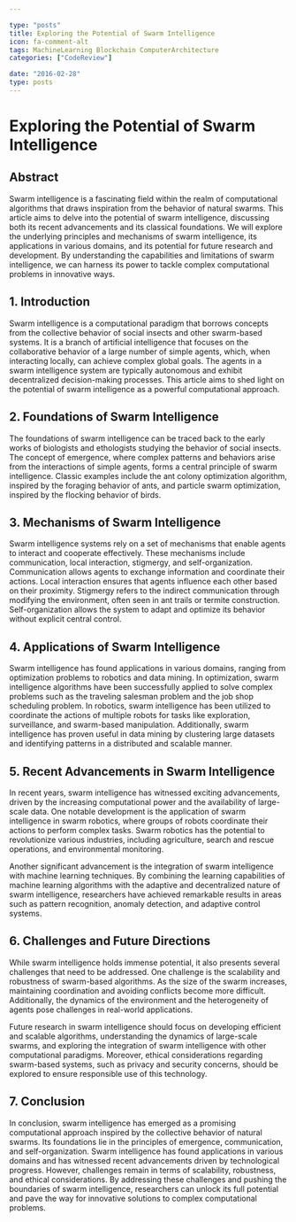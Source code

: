 ```yaml
---

type: "posts"
title: Exploring the Potential of Swarm Intelligence
icon: fa-comment-alt
tags: MachineLearning Blockchain ComputerArchitecture
categories: ["CodeReview"]

date: "2016-02-28"
type: posts
---
```





# Exploring the Potential of Swarm Intelligence

## Abstract

Swarm intelligence is a fascinating field within the realm of computational algorithms that draws inspiration from the behavior of natural swarms. This article aims to delve into the potential of swarm intelligence, discussing both its recent advancements and its classical foundations. We will explore the underlying principles and mechanisms of swarm intelligence, its applications in various domains, and its potential for future research and development. By understanding the capabilities and limitations of swarm intelligence, we can harness its power to tackle complex computational problems in innovative ways.

## 1. Introduction

Swarm intelligence is a computational paradigm that borrows concepts from the collective behavior of social insects and other swarm-based systems. It is a branch of artificial intelligence that focuses on the collaborative behavior of a large number of simple agents, which, when interacting locally, can achieve complex global goals. The agents in a swarm intelligence system are typically autonomous and exhibit decentralized decision-making processes. This article aims to shed light on the potential of swarm intelligence as a powerful computational approach.

## 2. Foundations of Swarm Intelligence

The foundations of swarm intelligence can be traced back to the early works of biologists and ethologists studying the behavior of social insects. The concept of emergence, where complex patterns and behaviors arise from the interactions of simple agents, forms a central principle of swarm intelligence. Classic examples include the ant colony optimization algorithm, inspired by the foraging behavior of ants, and particle swarm optimization, inspired by the flocking behavior of birds.

## 3. Mechanisms of Swarm Intelligence

Swarm intelligence systems rely on a set of mechanisms that enable agents to interact and cooperate effectively. These mechanisms include communication, local interaction, stigmergy, and self-organization. Communication allows agents to exchange information and coordinate their actions. Local interaction ensures that agents influence each other based on their proximity. Stigmergy refers to the indirect communication through modifying the environment, often seen in ant trails or termite construction. Self-organization allows the system to adapt and optimize its behavior without explicit central control.

## 4. Applications of Swarm Intelligence

Swarm intelligence has found applications in various domains, ranging from optimization problems to robotics and data mining. In optimization, swarm intelligence algorithms have been successfully applied to solve complex problems such as the traveling salesman problem and the job shop scheduling problem. In robotics, swarm intelligence has been utilized to coordinate the actions of multiple robots for tasks like exploration, surveillance, and swarm-based manipulation. Additionally, swarm intelligence has proven useful in data mining by clustering large datasets and identifying patterns in a distributed and scalable manner.

## 5. Recent Advancements in Swarm Intelligence

In recent years, swarm intelligence has witnessed exciting advancements, driven by the increasing computational power and the availability of large-scale data. One notable development is the application of swarm intelligence in swarm robotics, where groups of robots coordinate their actions to perform complex tasks. Swarm robotics has the potential to revolutionize various industries, including agriculture, search and rescue operations, and environmental monitoring.

Another significant advancement is the integration of swarm intelligence with machine learning techniques. By combining the learning capabilities of machine learning algorithms with the adaptive and decentralized nature of swarm intelligence, researchers have achieved remarkable results in areas such as pattern recognition, anomaly detection, and adaptive control systems.

## 6. Challenges and Future Directions

While swarm intelligence holds immense potential, it also presents several challenges that need to be addressed. One challenge is the scalability and robustness of swarm-based algorithms. As the size of the swarm increases, maintaining coordination and avoiding conflicts become more difficult. Additionally, the dynamics of the environment and the heterogeneity of agents pose challenges in real-world applications.

Future research in swarm intelligence should focus on developing efficient and scalable algorithms, understanding the dynamics of large-scale swarms, and exploring the integration of swarm intelligence with other computational paradigms. Moreover, ethical considerations regarding swarm-based systems, such as privacy and security concerns, should be explored to ensure responsible use of this technology.

## 7. Conclusion

In conclusion, swarm intelligence has emerged as a promising computational approach inspired by the collective behavior of natural swarms. Its foundations lie in the principles of emergence, communication, and self-organization. Swarm intelligence has found applications in various domains and has witnessed recent advancements driven by technological progress. However, challenges remain in terms of scalability, robustness, and ethical considerations. By addressing these challenges and pushing the boundaries of swarm intelligence, researchers can unlock its full potential and pave the way for innovative solutions to complex computational problems.